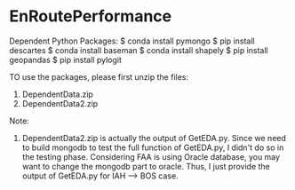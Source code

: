 # EnRoutePerformance
Dependent Python Packages:
$ conda install pymongo
$ pip install descartes
$ conda install baseman
$ conda install shapely
$ pip install geopandas
$ pip install pylogit

TO use the packages, please first unzip the files:

1. DependentData.zip
2. DependentData2.zip

Note:
1. DependentData2.zip is actually the output of GetEDA.py. Since we need to build mongodb to test the full function of GetEDA.py, I didn't do so in the testing phase. Considering FAA is using Oracle database, you may want to change the mongodb part to oracle. Thus, I just provide the output of GetEDA.py for IAH --> BOS case.